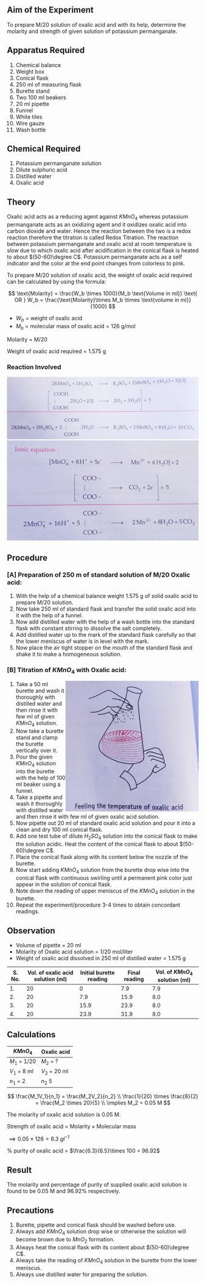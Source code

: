 ## Aim of the Experiment 
To prepare M/20 solution of oxalic acid and with its help, determine the molarity and strength of given solution of potassium permanganate. 

## Apparatus Required 
1. Chemical balance 
2. Weight box 
3. Conical flask 
4. 250 ml of measuring flask 
5. Burette stand 
6. Two 100 ml beakers 
7. 20 ml pipette 
8. Funnel 
9. White tiles 
10. Wire gauze 
11. Wash bottle 

## Chemical Required 
1. Potassium permanganate solution 
2. Dilute sulphuric acid
3. Distilled water 
4. Oxalic acid 

## Theory 
Oxalic acid acts as a reducing agent against $KMnO_4$ whereas potassium permanganate acts as an oxidizing agent and it oxidizes oxalic acid into carbon dioxide and water. Hence the reaction between the two is a redox reaction therefore the titration is called Redox Titration. The reaction between potassium permanganate and oxalic acid at room temperature is slow due to which oxalic acid after acidification in the conical flask is heated to about $(50-60)\degree C$. Potassium permanganate acts as a self indicator and the color at the end point changes from colorless to pink. 

To prepare M/20 solution of oxalic acid, the weight of oxalic acid required can be calculated by using the formula: 

$$
\text{Molarity} = \frac{W_b \times 1000}{M_b \text{Volume in ml}} \text{ OR } W_b = \frac{\text{Molarity}\times M_b \times \text{volume in ml}}{1000}
$$

- $W_b$ = weight of oxalic acid 
- $M_b$ = molecular mass of oxalic acid = 126 g/mol

Molarity = M/20

Weight of oxalic acid required = 1.575 g 

### Reaction Involved 
![img](./img/14-molecular-equation.jpg)
![img](./img/14-ionic-equation.jpg)

## Procedure 
### [A] Preparation of 250 m of standard solution of M/20 Oxalic acid: 
1. With the help of a chemical balance weight 1.575 g of solid oxalic acid to prepare M/20 solution.
2. Now take 250 ml of standard flask and transfer the solid oxalic acid into it with the help of a funnel. 
3. Now add distilled water with the help of a wash bottle into the standard flask with constant stirring to dissolve the salt completely. 
4. Add distilled water up to the mark of the standard flask carefully so that the lower meniscus of water is in level with the mark. 
5. Now place the air tight stopper on the mouth of the standard flask and shake it to make a homogeneous solution. 

### [B] Titration of $KMnO_4$ with Oxalic acid:
<img align=right src="./img/14-pic.jpg" width=350>

1. Take a 50 ml burette and wash it thoroughly with distilled water and then rinse it with few ml of given $KMnO_4$ solution. 
2. Now take a burette stand and clamp the burette vertically over it.
3. Pour the given $KMnO_4$ solution into the burette with the help of 100 ml beaker using a funnel. 
4. Take a pipette and wash it thoroughly with distilled water and then rinse it with few ml of given oxalic acid solution. 
5. Now pipette out 20 ml of standard oxalic acid solution and pour it into a clean and dry 100 ml conical flask. 
6. Add one test tube of dilute $H_2SO_4$ solution into the conical flask to make the solution acidic. Heat the content of the conical flask to about $(50-60)\degree C$.
7. Place the conical flask along with its content below the nozzle of the burette. 
8. Now start adding $KMnO_4$ solution from the burette drop wise into the conical flask with continuous swirling until a permanent pink color just appear in the solution of conical flask. 
9. Note down the reading of upper meniscus of the $KMnO_4$ solution in the burette. 
10. Repeat the experiment/procedure 3-4 times to obtain concordant readings. 

## Observation 
- Volume of pipette = 20 ml 
- Molarity of Oxalic acid solution = 1/20 mol/liter
- Weight of oxalic acid dissolved in 250 ml of distilled water = 1.575 g 

|S. No. | Vol. of oxalic acid solution (ml) | Initial burette reading | Final reading | Vol. of $KMnO_4$ solution (ml)| 
|-|-|-|-|-|
| 1. | 20 | 0 | 7.9 | 7.9 |  
| 2. | 20 | 7.9 | 15.9 | 8.0 |
| 3. | 20 | 15.9 | 23.9 | 8.0 |
| 4. | 20 | 23.9 | 31.9 | 8.0 |

## Calculations 
| $KMnO_4$ | Oxalic acid | 
|-|-|
| $M_1$ = 1/20 | $M_2$ = ? | 
| $V_1$ = 8 ml | $V_2$ = 20 ml | 
| $n_1$ = 2 | $n_2$ 5 | 

$$
\frac{M_1V_1}{n_1} = \frac{M_2V_2}{n_2}
\\
\frac{1}{20} \times \frac{8}{2} = \frac{M_2 \times 20}{5}
\\
\implies M_2 = 0.05 M
$$

The molarity of oxalic acid solution is 0.05 M. 

Strength of oxalic acid = $\text{Molarity} \times \text{Molecular mass}$

$\implies 0.05 \times 126 = 6.3\ gl^{-1}$

% purity of oxalic acid = $\frac{6.3}{6.5}\times 100 = 96.92$

## Result 
The molarity and percentage of purity of supplied oxalic acid solution is found to be 0.05 M and 96.92% respectively. 

## Precautions 
1. Burette, pipette and conical flask should be washed before use. 
2. Always add $KMnO_4$ solution drop wise or otherwise the solution will become brown due to $MnO_2$ formation. 
3. Always heat the conical flask with its content about $(50-60)\degree C$.
4. Always take the reading of $KMnO_4$ solution in the burette from the lower meniscus.
5. Always use distilled water for preparing the solution. 